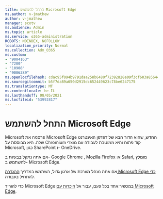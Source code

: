```yaml
---
title: התחל להשתמש Microsoft Edge
ms.author: v-jmathew
author: v-jmathew
manager: scotv
ms.audience: Admin
ms.topic: article
ms.service: o365-administration
ROBOTS: NOINDEX, NOFOLLOW
localization_priority: Normal
ms.collection: Adm_O365
ms.custom:
- "9004163"
- "7280"
- "10908"
- "9006389"
ms.openlocfilehash: cdac95f094b9791daa258b6480f72392828e09f3cf603a856446eda7cc6472d4
ms.sourcegitcommit: b5f7da89a650d2915dc652449623c78be6247175
ms.translationtype: MT
ms.contentlocale: he-IL
ms.lasthandoff: 08/05/2021
ms.locfileid: "53992817"
---
```

# <a name="start-using-microsoft-edge"></a>התחל להשתמש Microsoft Edge

Microsoft פרסמה את Microsoft Edge החדש, שהוא הדור הבא של דפדפן האינטרנט שלה. היא מבוססת על Chromium קוד פתוח והיא ממוטבת לעבודה עם מוצרי Microsoft, כגון SharePoint ו- OneDrive.

אם אתה נתקל בבעיות ב- Google Chrome , Mozilla Firefox או Safari, מומלץ להשתמש ב- Microsoft Edge.

אם אתה מנהל מערכת של ארגון גדול, השתמש במדריך [ההגדרה Microsoft Edge כדי](https://go.microsoft.com/fwlink/?linkid=2142423) להתחיל בעבודה.

כדי להוריד Microsoft Edge במכשיר אחד בכל פעם, עבור אל [היכרות עם Microsoft Edge](https://go.microsoft.com/fwlink/?linkid=2141049).
